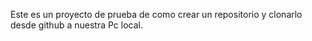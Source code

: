 
Este es un proyecto de prueba de como crear un repositorio y clonarlo desde github a nuestra Pc local.